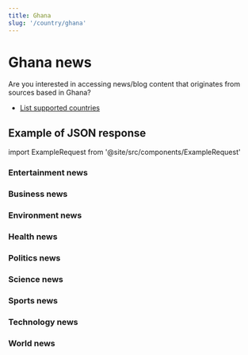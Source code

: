 ```yaml
---
title: Ghana
slug: '/country/ghana'
---
```


# Ghana news

Are you interested in accessing news/blog content that originates from sources based in Ghana?

- [List supported countries](/get-articles/countries)

## Example of JSON response

import ExampleRequest from '@site/src/components/ExampleRequest'

### Entertainment news
<ExampleRequest url="https://api.apitube.io/v1/news/articles?limit=2&category=news/Arts_and_Entertainment&language=gh"></ExampleRequest>

### Business news
<ExampleRequest url="https://api.apitube.io/v1/news/articles?limit=2&category=news/Business&language=gh"></ExampleRequest>

### Environment news
<ExampleRequest url="https://api.apitube.io/v1/news/articles?limit=2&category=news/Environment&language=gh"></ExampleRequest>

### Health news
<ExampleRequest url="https://api.apitube.io/v1/news/articles?limit=2&category=news/Health&language=gh"></ExampleRequest>

### Politics news
<ExampleRequest url="https://api.apitube.io/v1/news/articles?limit=2&category=news/Politics&language=gh"></ExampleRequest>

### Science news
<ExampleRequest url="https://api.apitube.io/v1/news/articles?limit=2&category=news/Science&language=gh"></ExampleRequest>

### Sports news
<ExampleRequest url="https://api.apitube.io/v1/news/articles?limit=2&category=news/Sports&language=gh"></ExampleRequest>

### Technology news
<ExampleRequest url="https://api.apitube.io/v1/news/articles?limit=2&category=news/Technology&language=gh"></ExampleRequest>

### World news
<ExampleRequest url="https://api.apitube.io/v1/news/articles?limit=2&category=news/World&language=gh"></ExampleRequest>
